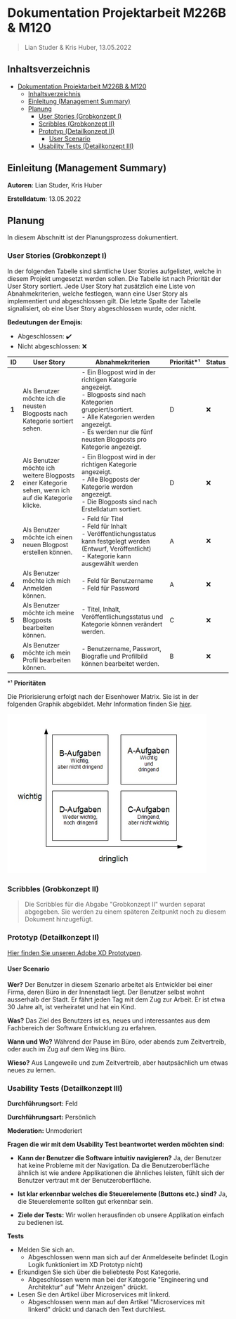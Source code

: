 # Dokumentation Projektarbeit M226B & M120

> Lian Studer & Kris Huber, 13.05.2022

## Inhaltsverzeichnis

- [Dokumentation Projektarbeit M226B \& M120](#dokumentation-projektarbeit-m226b--m120)
  - [Inhaltsverzeichnis](#inhaltsverzeichnis)
  - [Einleitung (Management Summary)](#einleitung-management-summary)
  - [Planung](#planung)
    - [User Stories (Grobkonzept I)](#user-stories-grobkonzept-i)
    - [Scribbles (Grobkonzept II)](#scribbles-grobkonzept-ii)
    - [Prototyp (Detailkonzept II)](#prototyp-detailkonzept-ii)
      - [User Scenario](#user-scenario)
    - [Usability Tests (Detailkonzept III)](#usability-tests-detailkonzept-iii)

## Einleitung (Management Summary)

**Autoren**: Lian Studer, Kris Huber

**Erstelldatum**: 13.05.2022

## Planung

In diesem Abschnitt ist der Planungsprozess dokumentiert.

### User Stories (Grobkonzept I)

In der folgenden Tabelle sind sämtliche User Stories aufgelistet, welche in diesem Projekt umgesetzt werden sollen. Die Tabelle ist nach Priorität der User Story sortiert. Jede User Story hat zusätzlich eine Liste von Abnahmekriterien, welche festlegen, wann eine User Story als implementiert und abgeschlossen gilt. Die letzte Spalte der Tabelle signalisiert, ob eine User Story abgeschlossen wurde, oder nicht.

**Bedeutungen der Emojis:**

- Abgeschlossen: ✔️
- Nicht abgeschlossen: ❌

| ID    | User Story                                                   | Abnahmekriterien                                             | Priorität*¹ | Status |
| ----- | ------------------------------------------------------------ | ------------------------------------------------------------ | ----------- | ------ |
| **1** | Als Benutzer möchte ich die neusten Blogposts nach Kategorie sortiert sehen. | - Ein Blogpost wird in der richtigen Kategorie angezeigt.<br/>- Blogposts sind nach Kategorien gruppiert/sortiert.<br/>- Alle Kategorien werden angezeigt.<br/>- Es werden nur die fünf neusten Blogposts pro Kategorie angezeigt. | D           | ❌      |
| **2** | Als Benutzer möchte ich weitere Blogposts einer Kategorie sehen, wenn ich auf die Kategorie klicke. | - Ein Blogpost wird in der richtigen Kategorie angezeigt.<br/>- Alle Blogposts der Kategorie werden angezeigt.<br/>- Die Blogposts sind nach Erstelldatum sortiert. | D           | ❌      |
| **3** | Als Benutzer möchte ich einen neuen Blogpost erstellen können. | - Feld für Titel<br/>- Feld für Inhalt<br/>- Veröffentlichungsstatus kann festgelegt werden (Entwurf, Veröffentlicht)<br/>- Kategorie kann ausgewählt werden | A           | ❌      |
| **4** | Als Benutzer möchte ich mich Anmelden können.                | - Feld für Benutzername<br/>- Feld für Password              | A           | ❌      |
| **5** | Als Benutzer möchte ich meine Blogposts bearbeiten können.   | - Titel, Inhalt, Veröffentlichungsstatus und Kategorie können verändert werden. | C           | ❌      |
| **6** | Als Benutzer möchte ich mein Profil bearbeiten können.       | - Benutzername, Passwort, Biografie und Profilbild können bearbeitet werden. | B           | ❌      |

*¹ **Prioritäten**

Die Priorisierung erfolgt nach der Eisenhower Matrix. Sie ist in der folgenden Graphik abgebildet. Mehr Information finden Sie [hier](https://de.wikipedia.org/wiki/Eisenhower-Prinzip). 

![Eisenhower Prinzip](assets/eisenhower.jpg)

### Scribbles (Grobkonzept II)

> Die Scribbles für die Abgabe "Grobkonzept II" wurden separat abgegeben. Sie werden zu einem späteren Zeitpunkt noch zu diesem Dokument hinzugefügt.

### Prototyp (Detailkonzept II)

[Hier finden Sie unseren Adobe XD Prototypen](https://xd.adobe.com/view/6aa13fe3-38bb-4908-82a1-828bd68d5a03-3ff2/).

#### User Scenario

**Wer?** Der Benutzer in diesem Szenario arbeitet als Entwickler bei einer Firma, deren Büro in der Innenstadt liegt. Der Benutzer selbst wohnt ausserhalb der Stadt. Er fährt jeden Tag mit dem Zug zur Arbeit. Er ist etwa 30 Jahre alt, ist verheiratet und hat ein Kind.

**Was?** Das Ziel des Benutzers ist es, neues und interessantes aus dem Fachbereich der Software Entwicklung zu erfahren.

**Wann und Wo?** Während der Pause im Büro, oder abends zum Zeitvertreib, oder auch im Zug auf dem Weg ins Büro.

**Wieso?** Aus Langeweile und zum Zeitvertreib, aber hautpsächlich um etwas neues zu lernen.

### Usability Tests (Detailkonzept III)

**Durchführungsort:** Feld

**Durchführungsart:** Persönlich

**Moderation:** Unmoderiert

**Fragen die wir mit dem Usability Test beantwortet werden möchten sind:**

- **Kann der Benutzer die Software intuitiv navigieren?** Ja, der Benutzer hat keine Probleme mit der Navigation. Da die Benutzeroberfläche ähnlich ist wie andere Applikationen die ähnliches leisten, fühlt sich der Benutzer vertraut mit der Benutzeroberfläche.

- **Ist klar erkennbar welches die Steuerelemente (Buttons etc.) sind?** Ja, die Steuerelemente sollten gut erkennbar sein.

- **Ziele der Tests:** Wir wollen herausfinden ob unsere Applikation einfach zu bedienen ist.

**Tests**
- Melden Sie sich an.
    - Abgeschlossen wenn man sich auf der Anmeldeseite befindet (Login Logik funktioniert im XD Prototyp nicht)
- Erkundigen Sie sich über die beliebteste Post Kategorie.
    - Abgeschlossen wenn man bei der Kategorie "Engineering und Architektur" auf "Mehr Anzeigen" drückt.
- Lesen Sie den Artikel über Microservices mit linkerd.
    - Abgeschlossen wenn man auf den Artikel "Microservices mit linkerd" drückt und danach den Text durchliest.

